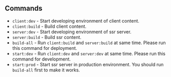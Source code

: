 ## Commands

 - `client:dev` - Start developing environment of client content.
 - `client:build` - Build client content.
 - `server:dev` - Start developing environment of ssr server. 
 - `server:build` - Build ssr content.
 - `build-all` - Run `client:build` and `server:build` at same time. Please run this command for deployment.
 - `start:dev` - Run `client:dev` and `server:dev` at same time. Please run this command for development.
 - `start:prod` - Start ssr server in production environment. You should run `build-all` first to make it works. 
